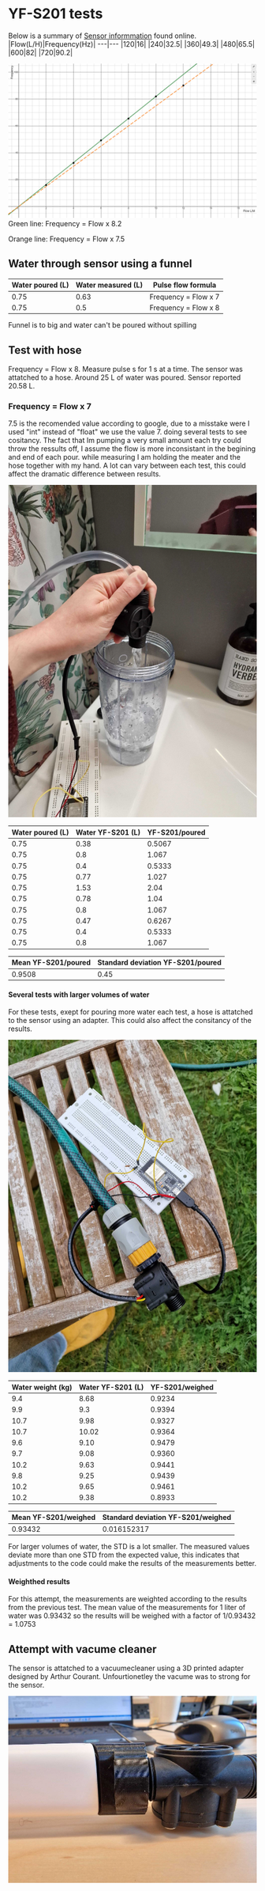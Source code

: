 # YF-S201 tests

Below is a summary of [Sensor informmation](https://components101.com/sensors/yf-s201-water-flow-measurement-sensor) found online.
|Flow(L/H)|Frequency(Hz)|
---|---
|120|16|
|240|32.5|
|360|49.3|
|480|65.5|
|600|82|
|720|90.2|

![Graph of flow VS frequency](../images/Flow_Frequency.png)
Green line: Frequency = Flow x 8.2

Orange line: Frequency = Flow x 7.5
## Water through sensor using a funnel


| Water poured (L) | Water measured (L) | Pulse flow formula     |
|------------------|--------------------|------------------------|
| 0.75             | 0.63               | Frequency = Flow x 7 |
| 0.75             | 0.5                | Frequency = Flow x 8 |

Funnel is to big and water can't be poured without spilling

## Test with hose

Frequency = Flow x 8. Measure pulse s for 1 s at a time. The sensor was attatched to a hose. Around 25 L of water was poured. Sensor reported 20.58 L.

###  Frequency = Flow x 7

7.5 is the recomended value according to google, due to a misstake were I used "int" instead of "float" we use the value 7.
doing several tests to see cositancy. The fact that Im pumping a very small amount each try could throw the ressults off, I assume the flow is more inconsistant in the begining and end of each pour.
while measuring I am holding the meater and the hose together with my hand. A lot can vary between each test, this could affect the dramatic difference between results.

![image depicting how flow meater was held during test](../images/sink_setup.png)

| Water poured (L) | Water YF-S201 (L) | YF-S201/poured |
|------------------|--------------------|------------------------|
| 0.75             | 0.38               | 0.5067 |
| 0.75             | 0.8                | 1.067 |
| 0.75             | 0.4                | 0.5333 |
| 0.75             | 0.77               | 1.027 |
| 0.75             | 1.53               | 2.04 |
| 0.75             | 0.78               | 1.04 |
| 0.75             | 0.8                | 1.067 |
| 0.75             | 0.47               | 0.6267 |
| 0.75             | 0.4                | 0.5333 |
| 0.75             | 0.8                | 1.067 |

| Mean YF-S201/poured | Standard deviation YF-S201/poured |
|------|--------------------|
|0.9508  | 0.45               |

#### Several tests with larger volumes of water

For these tests, exept for pouring more water each test, a hose is attatched to the sensor using an adapter. This could also affect the consitancy of the results. 

![image depicting microchip and flow meater attatched with adapter](../images/garden_setup.png)

| Water weight (kg) | Water YF-S201 (L) | YF-S201/weighed |
|-------------------|--------------------|--------------------------------|
| 9.4               | 8.68               | 0.9234                         |
| 9.9               | 9.3                | 0.9394                         |
| 10.7              | 9.98               | 0.9327                         |
| 10.7              | 10.02              | 0.9364                         |
| 9.6               | 9.10               | 0.9479                         |
| 9.7               | 9.08               | 0.9360                         |
| 10.2              | 9.63               | 0.9441                         |
| 9.8               | 9.25               | 0.9439                         |
| 10.2              | 9.65               | 0.9461                         |
| 10.2              | 9.38               | 0.8933                         |

| Mean YF-S201/weighed | Standard deviation YF-S201/weighed |
|------|--------------------|
|0.93432  | 0.016152317     |

For larger volumes of water, the STD is a lot smaller. The measured values deviate more than one STD from the expected value, this indicates that adjustments to the code could make the results of the measurements better.

#### Weighthed results

For this attempt, the measurements are weighted according to the results from the previous test. The mean value of the measurements for 1 liter of water was 0.93432 so the results will be weighed with a factor of 1/0.93432 = 1.0753

## Attempt with vacume cleaner

The sensor is attatched to a vacuumecleaner using a 3D printed adapter designed by Arthur Courant. Unfourtionetley the vacume was to strong for the sensor.

![3D-pronted vacume adapter](../images/vacume_adapter.jpg)